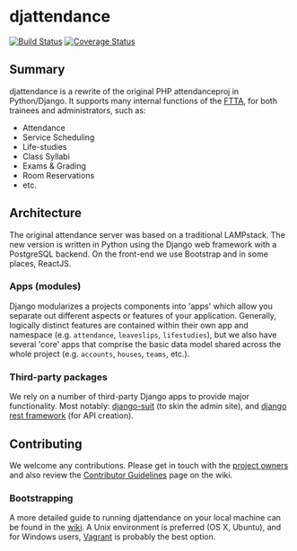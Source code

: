 # djattendance

[![Build Status](https://travis-ci.org/attendanceproject/djattendance.svg?branch=dev)](https://travis-ci.org/attendanceproject/djattendance) [![Coverage Status](https://coveralls.io/repos/attendanceproject/djattendance/badge.png?branch=dev)](https://coveralls.io/r/attendanceproject/djattendance?branch=dev)

## Summary
djattendance is a rewrite of the original PHP attendanceproj in Python/Django. It supports many internal functions of the [FTTA](ftta.org), for both trainees and administrators, such as:
* Attendance
* Service Scheduling
* Life-studies
* Class Syllabi
* Exams & Grading
* Room Reservations
* etc.

## Architecture
The original attendance server was based on a traditional LAMPstack. The new version is written in Python using the Django web framework with a PostgreSQL backend. On the front-end we use Bootstrap and in some places, ReactJS.

### Apps (modules)
Django modularizes a projects components into 'apps' which allow you separate out different aspects or features of your application. Generally, logically distinct features are contained within their own app and namespace (e.g. `attendance`, `leaveslips`, `lifestudies`), but we also have several 'core' apps that comprise the basic data model shared across the whole project (e.g. `accounts`, `houses`, `teams`, etc.).

### Third-party packages
We rely on a number of third-party Django apps to provide major functionality. Most notably: [django-suit](djangosuit.com/) (to skin the admin site), and [django rest framework](http://www.django-rest-framework.org/) (for API creation). 


## Contributing
We welcome any contributions. Please get in touch with the [project owners](https://github.com/orgs/attendanceproject/teams/owners) and also review the [Contributor Guidelines](https://github.com/attendanceproject/djattendance/wiki/Contributor-Guidelines) page on the wiki.

### Bootstrapping
A more detailed guide to running djattendance on your local machine can be found in the [wiki](https://github.com/attendanceproject/djattendance/wiki/Development-Environment). A Unix environment is preferred (OS X, Ubuntu), and for Windows users, [Vagrant]() is probably the best option.

